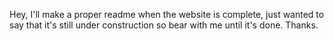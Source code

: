 Hey, I'll make a proper readme when the website is complete, just wanted to say that it's still under construction so bear with me until it's done. Thanks.

